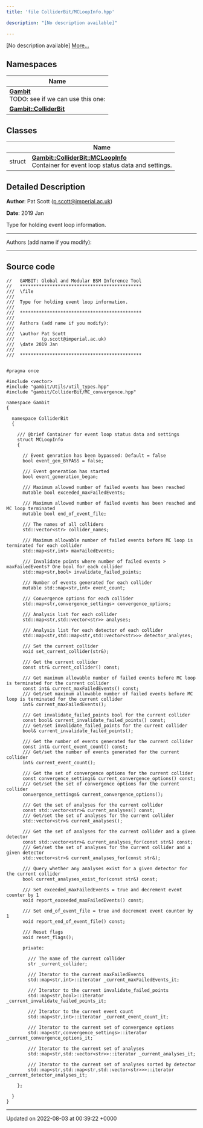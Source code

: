 ```yaml
---
title: 'file ColliderBit/MCLoopInfo.hpp'

description: "[No description available]"

---
```







[No description available] [More...](#detailed-description)

## Namespaces

| Name           |
| -------------- |
| **[Gambit](/documentation/code/main/namespaces/namespacegambit/)** <br>TODO: see if we can use this one:  |
| **[Gambit::ColliderBit](/documentation/code/main/namespaces/namespacegambit_1_1colliderbit/)**  |

## Classes

|                | Name           |
| -------------- | -------------- |
| struct | **[Gambit::ColliderBit::MCLoopInfo](/documentation/code/main/classes/structgambit_1_1colliderbit_1_1mcloopinfo/)** <br>Container for event loop status data and settings.  |

## Detailed Description


**Author**: Pat Scott ([p.scott@imperial.ac.uk](mailto:p.scott@imperial.ac.uk)) 

**Date**: 2019 Jan

Type for holding event loop information.



------------------

Authors (add name if you modify):



------------------




## Source code

```
//   GAMBIT: Global and Modular BSM Inference Tool
//   *********************************************
///  \file
///
///  Type for holding event loop information.
///
///  *********************************************
///
///  Authors (add name if you modify):
///
///  \author Pat Scott
///          (p.scott@imperial.ac.uk)
///  \date 2019 Jan
///
///  *********************************************


#pragma once

#include <vector>
#include "gambit/Utils/util_types.hpp"
#include "gambit/ColliderBit/MC_convergence.hpp"

namespace Gambit
{

  namespace ColliderBit
  {

    /// @brief Container for event loop status data and settings
    struct MCLoopInfo
    {
     
      // Event genration has been bypassed: Default = false
      bool event_gen_BYPASS = false;

      /// Event generation has started
      bool event_generation_began;

      /// Maximum allowed number of failed events has been reached
      mutable bool exceeded_maxFailedEvents;

      /// Maximum allowed number of failed events has been reached and MC loop terminated
      mutable bool end_of_event_file;

      /// The names of all colliders
      std::vector<str> collider_names;

      /// Maximum allowable number of failed events before MC loop is terminated for each collider
      std::map<str,int> maxFailedEvents;

      /// Invalidate points where number of failed events > maxFailedEvents? One bool for each collider
      std::map<str,bool> invalidate_failed_points;

      /// Number of events generated for each collider
      mutable std::map<str,int> event_count;

      /// Convergence options for each collider
      std::map<str,convergence_settings> convergence_options;

      /// Analysis list for each collider
      std::map<str,std::vector<str>> analyses;

      /// Analysis list for each detector of each collider
      std::map<str,std::map<str,std::vector<str>>> detector_analyses;

      /// Set the current collider
      void set_current_collider(str&);

      /// Get the current collider
      const str& current_collider() const;

      /// Get maximum allowable number of failed events before MC loop is terminated for the current collider
      const int& current_maxFailedEvents() const;
      /// Get/set maximum allowable number of failed events before MC loop is terminated for the current collider
      int& current_maxFailedEvents();

      /// Get invalidate_failed_points bool for the current collider
      const bool& current_invalidate_failed_points() const;
      /// Get/set invalidate_failed_points for the current collider
      bool& current_invalidate_failed_points();

      /// Get the number of events generated for the current collider
      const int& current_event_count() const;
      /// Get/set the number of events generated for the current collider
      int& current_event_count();

      /// Get the set of convergence options for the current collider
      const convergence_settings& current_convergence_options() const;
      /// Get/set the set of convergence options for the current collider
      convergence_settings& current_convergence_options();

      /// Get the set of analyses for the current collider
      const std::vector<str>& current_analyses() const;
      /// Get/set the set of analyses for the current collider
      std::vector<str>& current_analyses();

      /// Get the set of analyses for the current collider and a given detector
      const std::vector<str>& current_analyses_for(const str&) const;
      /// Get/set the set of analyses for the current collider and a given detector
      std::vector<str>& current_analyses_for(const str&);

      /// Query whether any analyses exist for a given detector for the current collider
      bool current_analyses_exist_for(const str&) const;

      /// Set exceeded_maxFailedEvents = true and decrement event counter by 1
      void report_exceeded_maxFailedEvents() const;

      /// Set end_of_event_file = true and decrement event counter by 1
      void report_end_of_event_file() const;

      /// Reset flags
      void reset_flags();

      private:

        /// The name of the current collider
        str _current_collider;

        /// Iterator to the current maxFailedEvents
        std::map<str,int>::iterator _current_maxFailedEvents_it;

        /// Iterator to the current invalidate_failed_points
        std::map<str,bool>::iterator _current_invalidate_failed_points_it;

        /// Iterator to the current event count
        std::map<str,int>::iterator _current_event_count_it;

        /// Iterator to the current set of convergence options
        std::map<str,convergence_settings>::iterator _current_convergence_options_it;

        /// Iterator to the current set of analyses
        std::map<str,std::vector<str>>::iterator _current_analyses_it;

        /// Iterator to the current set of analyses sorted by detector
        std::map<str,std::map<str,std::vector<str>>>::iterator _current_detector_analyses_it;

    };

  }
}
```


-------------------------------

Updated on 2022-08-03 at 00:39:22 +0000
